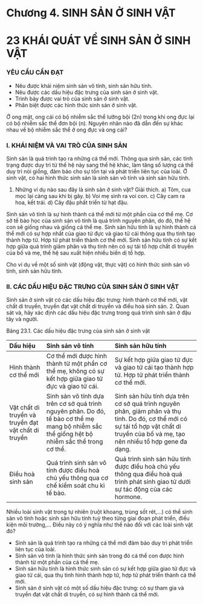 # Chương 4. SINH SẢN Ở SINH VẬT

# 23 KHÁI QUÁT VỀ SINH SẢN Ở SINH VẬT

### YÊU CẦU CẦN ĐẠT

- Nêu được khái niệm sinh sản vô tính, sinh sản hữu tính.
- Nêu được các dấu hiệu đặc trưng của sinh sản ở sinh vật.
- Trình bày được vai trò của sinh sản ở sinh vật.
- Phân biệt được các hình thức sinh sản ở sinh vật.

Ở ong mật, ong cái có bộ nhiễm sắc thể lưỡng bội (2n) trong khi ong đực lại có bộ nhiễm sắc thể đơn bội (n). Nguyên nhân nào đã dẫn đến sự khác nhau về bộ nhiễm sắc thể ở ong đực và ong cái?

### I. KHÁI NIỆM VÀ VAI TRÒ CỦA SINH SẢN

Sinh sản là quá trình tạo ra những cá thể mới. Thông qua sinh sản, các tính trạng được duy trì từ thế hệ này sang thế hệ khác, làm tăng số lượng cá thể duy trì nòi giống, đảm bảo cho sự tồn tại và phát triển liên tục của loài. Ở sinh vật, có hai hình thức sinh sản là sinh sản vô tính và sinh sản hữu tính.
1. Những ví dụ nào sau đây là sinh sản ở sinh vật? Giải thích.
a) Tôm, cua mọc lại càng sau khi bị gãy.
b) Voi mẹ sinh ra voi con.
c) Cây cam ra hoa, kết trái.
d) Cây đậu phất triển từ hạt đậu.

Sinh sản vô tính là sự hình thành cá thể mới từ một phần của cơ thể mẹ. Cơ sở tế bào học của sinh sản vô tính là quá trình nguyên phân, do đó, thế hệ con sẽ giống nhau và giống cá thể mẹ.
Sinh sản hữu tính là sự hình thành cá thể mới có sự hợp nhất của giao tử đực và giao tử cái thông qua thụ tinh tạo thành hợp tử. Hợp tử phát triển thành cơ thể mới. Sinh sản hữu tính có sự kết hợp giữa quá trình giảm phân và thụ tinh nên có sự tái tổ hợp chất di truyền của bố và mẹ, thế hệ sau xuất hiện nhiều biến dị tổ hợp.

Cho ví dụ về một số sinh vật (động vật, thực vật) có hình thức sinh sản vô tính, sinh sản hữu tính.

### II. CÁC DẤU HIỆU ĐẶC TRƯNG CỦA SINH SẢN Ở SINH VẬT

Sinh sản ở sinh vật có các dấu hiệu đặc trưng: hình thành cơ thể mới, vật chất di truyền, truyền đạt vật chất di truyền và điều hoà sinh sản.
2. Quan sát và, hãy xác định các dấu hiệu đặc trưng trong quá trình sinh sản ở đậu tây và người.

Bảng 23.1. Các dấu hiệu đặc trưng của sinh sản ở sinh vật

| Dấu hiệu | Sinh sản vô tính | Sinh sản hữu tính |
| :------- | :--------------- | :----------------- |
| Hình thành cơ thể mới | Cơ thể mới được hình thành từ một phần cơ thể mẹ, không có sự kết hợp giữa giao tử đực và giao tử cái. | Sự kết hợp giữa giao tử đực và giao tử cái tạo thành hợp tử. Hợp tử phát triển thành cơ thể mới. |
| Vật chất di truyền và truyền đạt vật chất di truyền | Sinh sản vô tính dựa trên cơ sở quá trình nguyên phân. Do đó, tế bào cơ thể mẹ mang bộ nhiễm sắc thể giống hệt bộ nhiễm sắc thể trong cơ thể. | Sinh sản hữu tính dựa trên cơ sở quá trình nguyên phân, giảm phân và thụ tinh. Do đó, cơ thể mới có sự tái tổ hợp vật chất di truyền của bố và mẹ, tạo nên nhiều tổ hợp gene đa dạng. |
| Điều hoà sinh sản | Quá trình sinh sản vô tính được điều hoà chủ yếu thông qua cơ chế kiểm soát chu kì tế bào. | Quá trình sinh sản hữu tính được điều hoà chủ yếu thông qua điều hoà quá trình phát sinh giao tử dưới sự tác động của các hormone. |

Nhiều loài sinh vật trong tự nhiên (ruột khoang, trùng sốt rét,...) có thể sinh sản vô tính hoặc sinh sản hữu tính tuỳ theo từng giai đoạn phát triển, điều kiện môi trường,... Điều này có ý nghĩa như thế nào đối với các loài sinh vật đó?

* Sinh sản là quá trình tạo ra những cá thể mới đảm bảo duy trì phát triển liên tục của loài.
* Sinh sản vô tính là hình thức sinh sản trong đó cá thể con được hình thành từ một phần của cá thể mẹ.
* Sinh sản hữu tính là hình thức sinh sản có sự kết hợp giữa giao tử đực và giao tử cái, qua thụ tinh hình thành hợp tử, hợp tử phát triển thành cá thể mới.
* Sinh sản ở sinh vật có một số dấu hiệu đặc trưng: có sự tham gia và truyền đạt vật chất di truyền, có sự hình thành cá thể mới.
